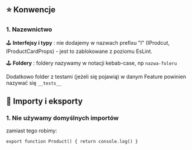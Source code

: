 ## :star: **Konwencje**

### **1. Nazewnictwo**

:joystick: **Interfejsy i typy** : nie dodajemy w nazwach prefixu "I" (IProdcut, IProductCardProps) - jest to zablokowane z poziomu EsLint.

:joystick: **Foldery** : foldery nazywamy w notacji kebab-case, np `nazwa-foleru`

Dodatkowo folder z testami (jeżeli się pojawią) w danym Feature powinien nazywać się `__tests__`

## **:truck: Importy i eksporty**

### 1. **Nie używamy domyślnych importów**

zamiast tego robimy:

`export function Product() {​​​​​​
 return console.log()
}​​​​​​`

